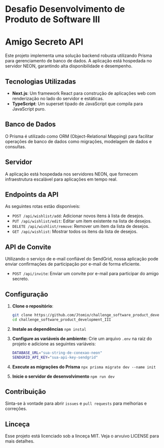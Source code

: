 # Desafio Desenvolvimento de Produto de Software III

# Amigo Secreto API

Este projeto implementa uma solução backend robusta utilizando Prisma para gerenciamento de banco de dados. A aplicação está hospedada no servidor NEON, garantindo alta disponibilidade e desempenho.

## Tecnologias Utilizadas

- **Next.js**: Um framework React para construção de aplicações web com renderização no lado do servidor e estáticas.
- **TypeScript**: Um superset tipado de JavaScript que compila para JavaScript puro.

## Banco de Dados

O Prisma é utilizado como ORM (Object-Relational Mapping) para facilitar operações de banco de dados como migrações, modelagem de dados e consultas.

## Servidor

A aplicação está hospedada nos servidores NEON, que fornecem infraestrutura escalável para aplicações em tempo real.

## Endpoints da API

As seguintes rotas estão disponíveis:

- `POST /api/wishlist/add`: Adicionar novos itens à lista de desejos.
- `PUT /api/wishlist/edit`: Editar um item existente na lista de desejos.
- `DELETE /api/wishlist/remove`: Remover um item da lista de desejos.
- `GET /api/wishlist`: Mostrar todos os itens da lista de desejos.

## API de Convite

Utilizando o serviço de e-mail confiável do SendGrid, nossa aplicação pode enviar confirmações de participação por e-mail de forma eficiente.

- `POST /api/invite`: Enviar um convite por e-mail para participar do amigo secreto.

## Configuração

1. **Clone o repositório**:
   ```bash
   git clone https://github.com/Jtomio/challenge_software_product_development_III
   cd challenge_software_product_development_III

2. **Instale as dependências**
  `npm instal`

3. **Configure as variáveis de ambiente:**
    Crie um arquivo `.env` na raiz do projeto e adicione as seguintes variáveis:

    ```bash
    DATABASE_URL="sua-string-de-conexao-neon"
    SENDGRID_API_KEY="sua-api-key-sendgrid"

4. **Execute as migrações do Prisma**
  `npx prisma migrate dev --name init`

5. **Inicie o servidor de desenvolvimento**
  `npm run dev`

## Contribuição

Sinta-se à vontade para abrir `issues` e `pull requests` para melhorias e correções.

## Linceça
  Esse projeto está licenciado sob a linceça MIT. Veja o arvuivo LICENSE para mais detalhes.


